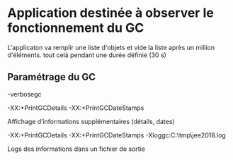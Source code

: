 # Application destinée à observer le fonctionnement du GC
L'applicaton va remplir une liste d'objets et vide la liste après un million d'éléments. tout celà pendant une durée définie (30 s)

## Paramétrage du GC
-verbosegc

-XX:+PrintGCDetails -XX:+PrintGCDateStamps

Affichage d’informations supplémentaires (détails, dates)

-XX:+PrintGCDetails -XX:+PrintGCDateStamps -Xloggc:C:\tmp\jee2018.log 

Logs des informations dans un fichier de sortie

